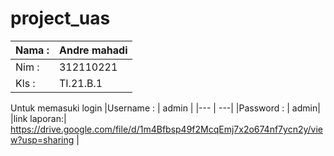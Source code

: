 # project_uas

| Nama : | Andre mahadi
|--- | ---|
|Nim : | 312110221|
|Kls : | TI.21.B.1|

Untuk memasuki login
|Username : | admin |
|--- | ---|
|Password : | admin|
|link laporan:| https://drive.google.com/file/d/1m4Bfbsp49f2McqEmj7x2o674nf7ycn2y/view?usp=sharing |